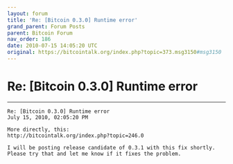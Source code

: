 ```yaml
---
layout: forum
title: 'Re: [Bitcoin 0.3.0] Runtime error'
grand_parent: Forum Posts
parent: Bitcoin Forum
nav_order: 186
date: 2010-07-15 14:05:20 UTC
original: https://bitcointalk.org/index.php?topic=373.msg3150#msg3150
---
```


# Re: [Bitcoin 0.3.0] Runtime error
---

```
Re: [Bitcoin 0.3.0] Runtime error
July 15, 2010, 02:05:20 PM

More directly, this:
http://bitcointalk.org/index.php?topic=246.0

I will be posting release candidate of 0.3.1 with this fix shortly.  Please try that and let me know if it fixes the problem.
```
